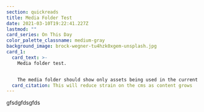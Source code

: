 ```yaml
---
section: quickreads
title: Media Folder Test
date: 2021-03-10T19:22:41.227Z
lastmod: ""
card_series: On This Day
color_palette_classname: medium-gray
background_image: brock-wegner-tu4hzk0xgem-unsplash.jpg
card_1:
  card_text: >-
    Media folder test.


    The media folder should show only assets being used in the current post, and be saved into a folder with the post.
  card_citation: This will reduce strain on the cms as content grows
---
```

gfsdgfdsgfds